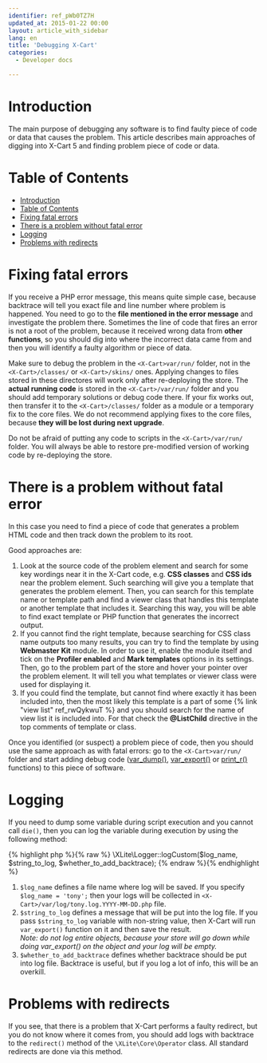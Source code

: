 ```yaml
---
identifier: ref_pWb0TZ7H
updated_at: 2015-01-22 00:00
layout: article_with_sidebar
lang: en
title: 'Debugging X-Cart'
categories:
  - Developer docs

---
```



# Introduction

The main purpose of debugging any software is to find faulty piece of code or data that causes the problem. This article describes main approaches of digging into X-Cart 5 and finding problem piece of code or data.

# Table of Contents

*   [Introduction](#introduction)
*   [Table of Contents](#table-of-contents)
*   [Fixing fatal errors](#fixing-fatal-errors)
*   [There is a problem without fatal error](#there-is-a-problem-without-fatal-error)
*   [Logging](#logging)
*   [Problems with redirects](#problems-with-redirects)

# Fixing fatal errors

If you receive a PHP error message, this means quite simple case, because backtrace will tell you exact file and line number where problem is happened. You need to go to the **file mentioned in the error message** and investigate the problem there. Sometimes the line of code that fires an error is not a root of the problem, because it received wrong data from **other functions**, so you should dig into where the incorrect data came from and then you will identify a faulty algorithm or piece of data.

Make sure to debug the problem in the `<X-Cart>var/run/` folder, not in the `<X-Cart>/classes/` or `<X-Cart>/skins/` ones. Applying changes to files stored in these directores will work only after re-deploying the store. The **actual running code** is stored in the `<X-Cart>/var/run/` folder and you should add temporary solutions or debug code there. If your fix works out, then transfer it to the `<X-Cart>/classes/` folder as a module or a temporary fix to the core files. We do not recommend applying fixes to the core files, because **they will be lost during next upgrade**.

Do not be afraid of putting any code to scripts in the `<X-Cart>/var/run/` folder. You will always be able to restore pre-modified version of working code by re-deploying the store.

# There is a problem without fatal error

In this case you need to find a piece of code that generates a problem HTML code and then track down the problem to its root.

Good approaches are:

1.  Look at the source code of the problem element and search for some key wordings near it in the X-Cart code, e.g. **CSS classes** and **CSS ids** near the problem element. Such searching will give you a template that generates the problem element. Then, you can search for this template name or template path and find a viewer class that handles this template or another template that includes it. Searching this way, you will be able to find exact template or PHP function that generates the incorrect output.
2.  If you cannot find the right template, because searching for CSS class name outputs too many results, you can try to find the template by using **Webmaster Kit** module. In order to use it, enable the module itself and tick on the **Profiler enabled** and **Mark templates** options in its settings. Then, go to the problem part of the store and hover your pointer over the problem element. It will tell you what templates or viewer class were used for displaying it.
3.  If you could find the template, but cannot find where exactly it has been included into, then the most likely this template is a part of some {% link "view list" ref_rwQykwuT %} and you should search for the name of view list it is included into. For that check the **@ListChild** directive in the top comments of template or class.

Once you identified (or suspect) a problem piece of code, then you should use the same approach as with fatal errors: go to the `<X-Cart>var/run/` folder and start adding debug code ([var_dump()](http://php.net/var_dump), [var_export()](http://php.net/var_export) or [print_r()](http://php.net/print_r) functions) to this piece of software.

# Logging

If you need to dump some variable during script execution and you cannot call `die()`, then you can log the variable during execution by using the following method: 

{% highlight php %}{% raw %}
\XLite\Logger::logCustom($log_name, $string_to_log, $whether_to_add_backtrace);
{% endraw %}{% endhighlight %}

1.  `$log_name` defines a file name where log will be saved. If you specify `$log_name = 'tony';` then your logs will be collected in `<X-Cart>/var/log/tony.log.YYYY-MM-DD.php` file.
2.  `$string_to_log` defines a message that will be put into the log file. If you pass `$string_to_log` variable with non-string value, then X-Cart will run `var_export()` function on it and then save the result.  
    _Note: do not log entire objects, because your store will go down while doing var_export() on the object and your log will be empty._
3.  `$whether_to_add_backtrace` defines whether backtrace should be put into log file. Backtrace is useful, but if you log a lot of info, this will be an overkill.

# Problems with redirects

If you see, that there is a problem that X-Cart performs a faulty redirect, but you do not know where it comes from, you should add logs with backtrace to the `redirect()` method of the `\XLite\Core\Operator` class. All standard redirects are done via this method.